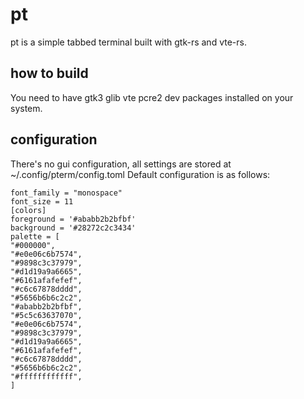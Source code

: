 pt
==

pt is a simple tabbed terminal built with gtk-rs and vte-rs.

how to build
------------

You need to have gtk3 glib vte pcre2 dev packages installed on your system.

configuration
-------------

There's no gui configuration, all settings are stored at ~/.config/pterm/config.toml
Default configuration is as follows:

    font_family = "monospace"
    font_size = 11
    [colors]
    foreground = '#ababb2b2bfbf'
    background = '#28272c2c3434'
    palette = [
	"#000000",
	"#e0e06c6b7574",
	"#9898c3c37979",
	"#d1d19a9a6665",
	"#6161afafefef",
	"#c6c67878dddd",
	"#5656b6b6c2c2",
	"#ababb2b2bfbf",
	"#5c5c63637070",
	"#e0e06c6b7574",
	"#9898c3c37979",
	"#d1d19a9a6665",
	"#6161afafefef",
	"#c6c67878dddd",
	"#5656b6b6c2c2",
	"#ffffffffffff",
    ]

